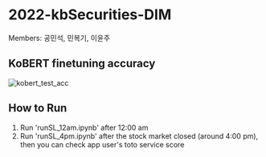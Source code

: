 # 2022-kbSecurities-DIM
Members: 공민석, 민복기, 이윤주
## KoBERT finetuning accuracy
![kobert_test_acc](https://user-images.githubusercontent.com/81498680/160960601-09fed71f-21ad-40b8-a191-3cdea350bc43.png)
## How to Run
1. Run 'runSL_12am.ipynb' after 12:00 am
2. Run 'runSL_4pm.ipynb' after the stock market closed (around 4:00 pm), then you can check app user's toto service score
